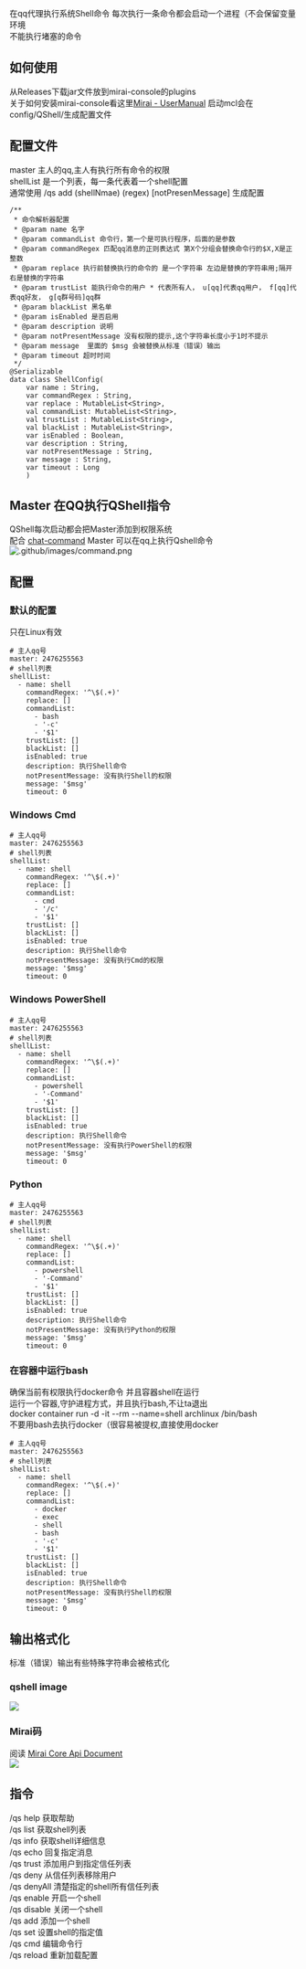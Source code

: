 在qq代理执行系统Shell命令
每次执行一条命令都会启动一个进程（不会保留变量环境  
不能执行堵塞的命令  

## 如何使用
从Releases下载jar文件放到mirai-console的plugins  
关于如何安装mirai-console看这里[Mirai - UserManual](https://github.com/mamoe/mirai/blob/dev/docs/UserManual.md)
启动mcl会在config/QShell/生成配置文件

## 配置文件
master 主人的qq,主人有执行所有命令的权限  
shellList 是一个列表，每一条代表着一个shell配置  
通常使用 /qs add (shellNmae) (regex) [notPresenMessage] 生成配置
```
/**
 * 命令解析器配置
 * @param name 名字
 * @param commandList 命令行，第一个是可执行程序，后面的是参数
 * @param commandRegex 匹配qq消息的正则表达式 第X个分组会替换命令行的$X,X是正整数
 * @param replace 执行前替换执行的命令的 是一个字符串 左边是替换的字符串用;隔开右是替换的字符串
 * @param trustList 能执行命令的用户 * 代表所有人， u[qq]代表qq用户， f[qq]代表qq好友， g[q群号码]qq群
 * @param blackList 黑名单
 * @param isEnabled 是否启用
 * @param description 说明
 * @param notPresentMessage 没有权限的提示,这个字符串长度小于1时不提示
 * @param message  里面的 $msg 会被替换从标准（错误）输出
 * @param timeout 超时时间
 */
@Serializable
data class ShellConfig(
    var name : String,
    var commandRegex : String,
    var replace : MutableList<String>,
    val commandList: MutableList<String>,
    val trustList : MutableList<String>,
    val blackList : MutableList<String>,
    var isEnabled : Boolean,
    var description : String,
    var notPresentMessage : String,
    var message : String,
    var timeout : Long
    )
```

## Master 在QQ执行QShell指令
QShell每次启动都会把Master添加到权限系统  
配合 [chat-command](https://github.com/project-mirai/chat-command) 
Master 可以在qq上执行Qshell命令  
![.github/images/command.png](.github/images/command.png)

## 配置
### 默认的配置
只在Linux有效
```
# 主人qq号
master: 2476255563
# shell列表
shellList: 
  - name: shell
    commandRegex: '^\$(.+)'
    replace: []
    commandList: 
      - bash
      - '-c'
      - '$1'
    trustList: []
    blackList: []
    isEnabled: true
    description: 执行Shell命令
    notPresentMessage: 没有执行Shell的权限
    message: '$msg'
    timeout: 0
```


### Windows Cmd
```
# 主人qq号
master: 2476255563
# shell列表
shellList: 
  - name: shell
    commandRegex: '^\$(.+)'
    replace: []
    commandList: 
      - cmd
      - '/c'
      - '$1'
    trustList: []
    blackList: []
    isEnabled: true
    description: 执行Shell命令
    notPresentMessage: 没有执行Cmd的权限
    message: '$msg'
    timeout: 0
```

### Windows PowerShell
```
# 主人qq号
master: 2476255563
# shell列表
shellList: 
  - name: shell
    commandRegex: '^\$(.+)'
    replace: []
    commandList: 
      - powershell
      - '-Command'
      - '$1'
    trustList: []
    blackList: []
    isEnabled: true
    description: 执行Shell命令
    notPresentMessage: 没有执行PowerShell的权限
    message: '$msg'
    timeout: 0
```

### Python
```
# 主人qq号
master: 2476255563
# shell列表
shellList: 
  - name: shell
    commandRegex: '^\$(.+)'
    replace: []
    commandList: 
      - powershell
      - '-Command'
      - '$1'
    trustList: []
    blackList: []
    isEnabled: true
    description: 执行Shell命令
    notPresentMessage: 没有执行Python的权限
    message: '$msg'
    timeout: 0
```

### 在容器中运行bash
确保当前有权限执行docker命令
并且容器shell在运行  
运行一个容器,守护进程方式，并且执行bash,不让ta退出  
docker container run -d -it --rm --name=shell archlinux /bin/bash  
不要用bash去执行docker（很容易被提权,直接使用docker  

```
# 主人qq号
master: 2476255563
# shell列表
shellList: 
  - name: shell
    commandRegex: '^\$(.+)'
    replace: []
    commandList: 
      - docker
      - exec
      - shell
      - bash
      - '-c'
      - '$1'
    trustList: []
    blackList: []
    isEnabled: true
    description: 执行Shell命令
    notPresentMessage: 没有执行Shell的权限
    message: '$msg'
    timeout: 0
```

## 输出格式化
标准（错误）输出有些特殊字符串会被格式化  
### qshell image
![](.github/images/qsehllImage.png)  
### Mirai码
阅读 [Mirai Core Api Document](https://docs.mirai.mamoe.net/Messages.html#%E8%BD%AC%E4%B9%89%E8%A7%84%E5%88%99)  
![](.github/images/mirai.png)

## 指令
/qs help 获取帮助  
/qs list 获取shell列表  
/qs info 获取shell详细信息  
/qs echo 回复指定消息  
/qs trust 添加用户到指定信任列表  
/qs deny 从信任列表移除用户  
/qs denyAll 清楚指定的shell所有信任列表  
/qs enable 开启一个shell  
/qs disable 关闭一个shell  
/qs add 添加一个shell  
/qs set 设置shell的指定值  
/qs cmd 编辑命令行  
/qs reload 重新加载配置  
